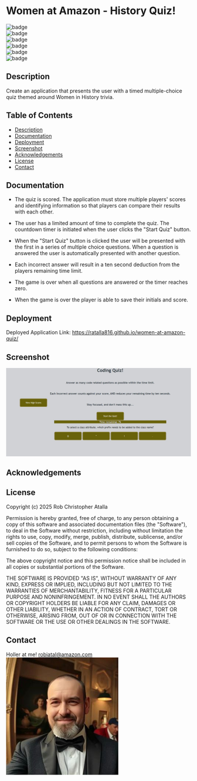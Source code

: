 # Women at Amazon - History Quiz!

 ![badge](https://img.shields.io/github/languages/top/ratalla816/women-at-amazon-quiz)
  <br> 
  ![badge](https://img.shields.io/github/languages/count/ratalla816/women-at-amazon-quiz)
  <br>
  ![badge](https://img.shields.io/github/issues/ratalla816/women-at-amazon-quiz)
  <br>
  ![badge](https://img.shields.io/github/issues-closed/ratalla816/women-at-amazon-quiz)
  <br>
  ![badge](https://img.shields.io/github/last-commit/ratalla816/women-at-amazon-quiz)
  <br>
  ![badge](https://img.shields.io/badge/license-MIT-important)

  <!-- <p align="center">
  <a href="https://skillicons.dev">
    <img src="https://skillicons.dev/icons?i=aws,react,nextjs,nodejs,redux,express,prisma,linux,postgresql,tailwindcss,materialui" />
  </a>
</p> -->

## Description

Create an application that presents the user with a timed multiple-choice quiz themed around Women in History trivia. 

## Table of Contents
  - [Description](#description)
  - [Documentation](#documentation)
  - [Deployment](#deployment)
  - [Screenshot](#screenshot)
  - [Acknowledgements](#acknowledgements)
  - [License](#license)
  - [Contact](#contact)

## Documentation

* The quiz is scored. The application must store multiple players' scores and identifying information 
so that players can compare their results with each other. 

* The user has a limited amount of time to complete the quiz. The countdown timer is initiated when the user clicks the "Start Quiz" button.

* When the "Start Quiz" button is clicked the user will be presented with the first in a series of multiple choice questions. When a question is answered the user is automatically presented with another question.

* Each incorrect answer will result in a ten second deduction from the players remaining time limit. 

* The game is over when all questions are answered or the timer reaches zero.

* When the game is over the player is able to save their initials and score.


## Deployment

Deployed Application Link:
https://ratalla816.github.io/women-at-amazon-quiz/

## Screenshot

![application screenshot](./assets/code-quiz-screenshot.JPG)

## Acknowledgements



## License

Copyright (c) 2025 Rob Christopher Atalla



Permission is hereby granted, free of charge, to any person obtaining a copy of this software and associated documentation files (the "Software"), to deal in the Software without restriction, including without limitation the rights to use, copy, modify, merge, publish, distribute, sublicense, and/or sell copies of the Software, and to permit persons to whom the Software is furnished to do so, subject to the following conditions:

The above copyright notice and this permission notice shall be included in all copies or substantial portions of the Software.

THE SOFTWARE IS PROVIDED "AS IS", WITHOUT WARRANTY OF ANY KIND, EXPRESS OR IMPLIED, INCLUDING BUT NOT LIMITED TO THE WARRANTIES OF MERCHANTABILITY, FITNESS FOR A PARTICULAR PURPOSE AND NONINFRINGEMENT. IN NO EVENT SHALL THE AUTHORS OR COPYRIGHT HOLDERS BE LIABLE FOR ANY CLAIM, DAMAGES OR OTHER LIABILITY, WHETHER IN AN ACTION OF CONTRACT, TORT OR OTHERWISE, ARISING FROM, OUT OF OR IN CONNECTION WITH THE SOFTWARE OR THE USE OR OTHER DEALINGS IN THE SOFTWARE.

## Contact
Holler at me! <a href="mailto:robiatal@amazon.com">robiatal@amazon.com</a>
<br>
![contact](./assets/tux.jpg)

